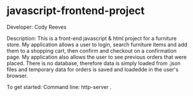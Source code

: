 # javascript-frontend-project
Developer: 
Cody Reeves

Description: 
This is a front-end javascript & html project for a furniture store. My application allows a user to login, search furniture items and add them to a shopping cart, then confirm and checkout on a confirmation page. My application also allows the user to see previous orders that were placed. There is no database, therefore data is simply loaded from .json files and temporary data for orders is saved and loadedde in the user's browser.

To get started:
Command line: http-server .

